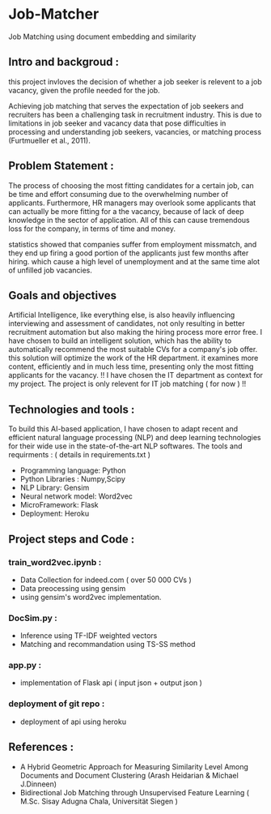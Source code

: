 # Job-Matcher
Job Matching using document embedding and similarity

## Intro and backgroud :
this project invloves the decision of whether a job seeker is relevent to a job vacancy, given the profile needed for the job.

Achieving job matching that serves the expectation of job seekers and recruiters has been a challenging task in recruitment industry. 
This is due to limitations in job seeker and vacancy data that pose difficulties in processing and understanding 
job seekers, vacancies, or matching process (Furtmueller et al., 2011).

## Problem Statement :
The process of choosing the most fitting candidates for a certain job, can be time and effort consuming due to the overwhelming
number of applicants. Furthermore, HR managers may overlook some applicants that can actually be more fitting for a the vacancy, because of lack of deep knowledge in the sector of application. All of this can cause tremendous loss for the company, in terms of time and money.

statistics showed that companies suffer from employment missmatch, and they end up firing a good portion of the applicants just few months after hiring. which cause a high level of unemployment and at the same time alot of unfilled job vacancies.

## Goals and objectives
Artificial Intelligence, like everything else, is also heavily influencing interviewing and assessment of candidates, not only 
resulting in better recruitment automation but also making the hiring process more error free.
I have chosen to build an intelligent solution, which has the ability to automatically recommend the most suitable CVs for 
a company's job offer.
this solution will optimize the work of the HR department. it examines more content, efficiently and in much less time, presenting 
only the most fitting applicants for the vacancy.
!! I have chosen the IT department as context for my project. The project is only relevent for IT job matching ( for now ) !!

## Technologies and tools :
To build this AI-based application, I have chosen to adapt recent and efficient natural language processing (NLP) and deep learning 
technologies for their wide use in the state-of-the-art NLP softwares. 
The tools and requirments : ( details in requirements.txt )
- Programming language: Python
- Python Libraries : Numpy,Scipy
- NLP Library: Gensim
- Neural network model: Word2vec
- MicroFramework: Flask 
- Deployment: Heroku

## Project steps and Code :
### train_word2vec.ipynb :
 - Data Collection for indeed.com ( over 50 000 CVs )
 - Data preocessing using gensim
 - using gensim's word2vec implementation.
### DocSim.py :
 - Inference using TF-IDF weighted vectors
 - Matching and recommandation using TS-SS method
### app.py :
 - implementation of Flask api ( input json + output json )
### deployment of git repo :
 - deployment of api using heroku

## References :
- A Hybrid Geometric Approach for Measuring Similarity Level Among Documents and Document Clustering (Arash Heidarian & Michael J.Dinneen)
- Bidirectional Job Matching through Unsupervised Feature Learning ( M.Sc. Sisay Adugna Chala, Universität Siegen )

